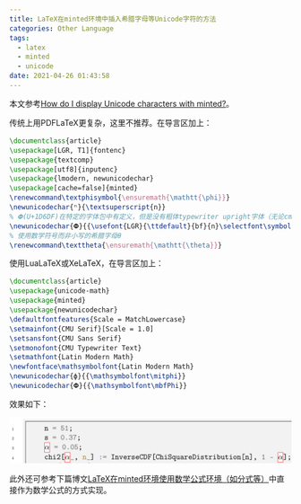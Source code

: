 ```yaml
---
title: LaTeX在minted环境中插入希腊字母等Unicode字符的方法
categories: Other Language
tags:
  - latex
  - minted
  - unicode
date: 2021-04-26 01:43:58
---
```


本文参考[How do I display Unicode characters with minted?](https://tex.stackexchange.com/questions/458627/how-do-i-display-unicode-characters-with-minted)。

传统上用PDFLaTeX更复杂，这里不推荐。在导言区加上：

```latex
\documentclass{article} 
\usepackage[LGR, T1]{fontenc}
\usepackage{textcomp}
\usepackage[utf8]{inputenc}
\usepackage{lmodern, newunicodechar}
\usepackage[cache=false]{minted}
\renewcommand\textphisymbol{\ensuremath{\mathtt{\phi}}}
\newunicodechar{ⁿ}{\textsuperscript{n}}
% 𝚽(U+1D6DF)在特定的字体包中有定义，但是没有粗体typewriter upright字体（无论cmtt还是lmtt，在LGR还是OT1），因此会变为普通样式。
\newunicodechar{𝚽}{{\usefont{LGR}{\ttdefault}{bf}{n}\selectfont\symbol{"46}}}
% 使用数学符号而非小写的希腊字母θ
\renewcommand\texttheta{\ensuremath{\mathtt{\theta}}}
```

使用LuaLaTeX或XeLaTeX，在导言区加上：

```latex
\documentclass{article} 
\usepackage{unicode-math}
\usepackage{minted}
\usepackage{newunicodechar}
\defaultfontfeatures{Scale = MatchLowercase}
\setmainfont{CMU Serif}[Scale = 1.0]
\setsansfont{CMU Sans Serif}
\setmonofont{CMU Typewriter Text}
\setmathfont{Latin Modern Math}
\newfontface\mathsymbolfont{Latin Modern Math}
\newunicodechar{ϕ}{{\mathsymbolfont\mitphi}}
\newunicodechar{𝚽}{{\mathsymbolfont\mbfPhi}}
```

效果如下：

![img](2021-04/20210426014317184.png)

此外还可参考下篇博文[LaTeX在minted环境使用数学公式环境（如分式等）](https://blog.csdn.net/yihuajack/article/details/116141948)中直接作为数学公式的方式实现。
